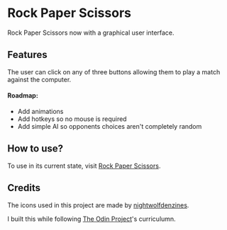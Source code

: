 # Rock Paper Scissors

Rock Paper Scissors now with a graphical user interface.

## Features

The user can click on any of three buttons allowing them to play a match against the computer.

#### Roadmap:

- Add animations
- Add hotkeys so no mouse is required
- Add simple AI so opponents choices aren't completely random

## How to use?

To use in its current state, visit [Rock Paper Scissors](https://lorien-davis.github.io/rock-paper-scissors/).

## Credits

The icons used in this project are made by [nightwolfdenzines](https://www.vecteezy.com/vector-art/691489-retro-offset-rock-paper-scissors-icons).

I built this while following [The Odin Project](https://www.theodinproject.com/)'s curriculumn.
